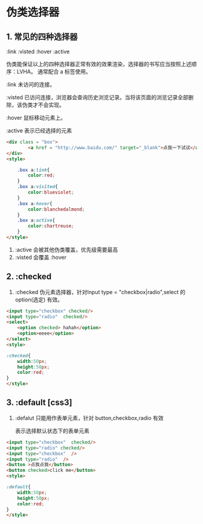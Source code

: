 # 伪类选择器

## 1. 常见的四种选择器
:link :visted :hover :active

伪类能保证以上的四种选择器正常有效的效果渲染，选择器的书写应当按照上述顺序：LVHA。
通常配合 a 标签使用。

:link       未访问的连接。

:visted     已访问连接，浏览器会查询历史浏览记录。当将该页面的浏览记录全部删除，该伪类才不会实现。

:hover      鼠标移动元素上。

:active     表示已经选择的元素

```html
<div class = "box">
        <a href = "http://www.baidu.com/" target="_blank">点我一下试试</a>
</div>
<style>

    .box a:link{
        color:red;
    }
    .box a:visited{
        color:blueviolet;
    }
    .box a:hover{
        color:blanchedalmond;
    }
    .box a:active{
        color:chartreuse;
    }
</style>

```
1. :active  会被其他伪类覆盖，优先级需要最高
2. :visted 会覆盖 :hover


## 2. :checked
1. :checked 伪元素选择器，针对Input type = "checkbox|radio",select 的 option(选定) 有效。

```html
<input type="checkbox" checked/>
<input type="radio"  checked/>
<select>
    <option checked> hahah</option>
    <option>eeee</option>
</select>
<style>

:checked{
    width:50px;
    height:50px;
    color:red;
}
</style>
```

## 3. :default [css3]

1. :defalut 只能用作表单元素，针对 button,checkbox,radio 有效

    表示选择默认状态下的表单元素

```html
<input type="checkbox"  checked/>
<input type="radio" checked/>
<input type="checkbox"  />
<input type="radio"  />
<button >点我点我</button>
<button checked>click me</button>
<style>

:default{
    width:50px;
    height:50px;
    color:red;
}
</style>
```



<!-- ## 2. 伪元素（装饰器）
- ::after     [ css3 引入]

已选中元素的最后一个元素
通常用来配合行内元素的 content ,对content 进行装饰。
```html
<body>

    <div >
       <span class = "ribbon">点我一下试试 </span>
    </div>
    
</body>
<style>

    .ribbon::after{
        content:" please,come on!";
        color:"green";
    }

</style>
``` -->